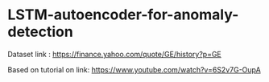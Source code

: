 # LSTM-autoencoder-for-anomaly-detection

Dataset link : https://finance.yahoo.com/quote/GE/history?p=GE

Based on tutorial on link: https://www.youtube.com/watch?v=6S2v7G-OupA
